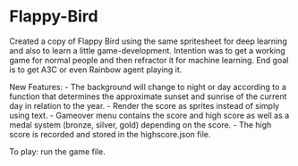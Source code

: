 # Flappy-Bird
Created a copy of Flappy Bird using the same spritesheet for deep learning and also to learn a little game-development. Intention was to get a working game for normal people and then refractor it for machine learning. End goal is to get A3C or even Rainbow agent playing it. 

New Features:
	- The background will change to night or day according to a function that determines the approximate sunset and sunrise of the current day in relation to the year.
	- Render the score as sprites instead of simply using text.
	- Gameover menu contains the score and high score as well as a medal system (bronze, silver, gold) depending on the score. 
	- The high score is recorded and stored in the highscore.json file. 

To play: run the game file. 

